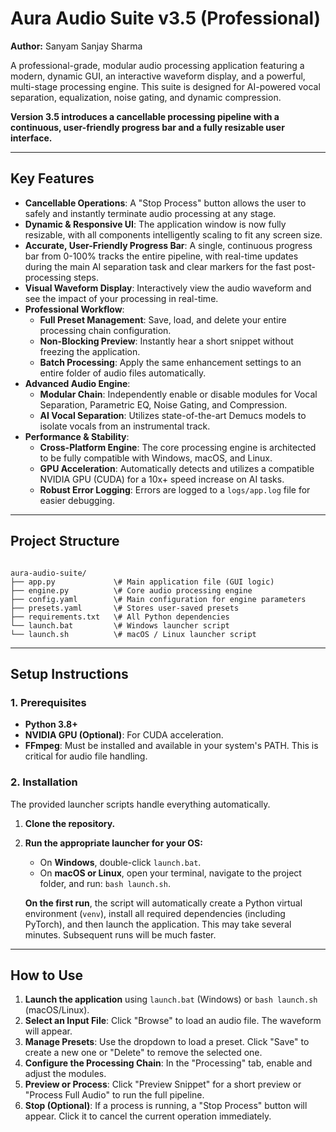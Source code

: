 # Aura Audio Suite v3.5 (Professional)

**Author:** Sanyam Sanjay Sharma

A professional-grade, modular audio processing application featuring a modern, dynamic GUI, an interactive waveform display, and a powerful, multi-stage processing engine. This suite is designed for AI-powered vocal separation, equalization, noise gating, and dynamic compression.

**Version 3.5 introduces a cancellable processing pipeline with a continuous, user-friendly progress bar and a fully resizable user interface.**

---

## Key Features

-   **Cancellable Operations**: A "Stop Process" button allows the user to safely and instantly terminate audio processing at any stage.
-   **Dynamic & Responsive UI**: The application window is now fully resizable, with all components intelligently scaling to fit any screen size.
-   **Accurate, User-Friendly Progress Bar**: A single, continuous progress bar from 0-100% tracks the entire pipeline, with real-time updates during the main AI separation task and clear markers for the fast post-processing steps.
-   **Visual Waveform Display**: Interactively view the audio waveform and see the impact of your processing in real-time.
-   **Professional Workflow**:
    -   **Full Preset Management**: Save, load, and delete your entire processing chain configuration.
    -   **Non-Blocking Preview**: Instantly hear a short snippet without freezing the application.
    -   **Batch Processing**: Apply the same enhancement settings to an entire folder of audio files automatically.
-   **Advanced Audio Engine**:
    -   **Modular Chain**: Independently enable or disable modules for Vocal Separation, Parametric EQ, Noise Gating, and Compression.
    -   **AI Vocal Separation**: Utilizes state-of-the-art Demucs models to isolate vocals from an instrumental track.
-   **Performance & Stability**:
    -   **Cross-Platform Engine**: The core processing engine is architected to be fully compatible with Windows, macOS, and Linux.
    -   **GPU Acceleration**: Automatically detects and utilizes a compatible NVIDIA GPU (CUDA) for a 10x+ speed increase on AI tasks.
    -   **Robust Error Logging**: Errors are logged to a `logs/app.log` file for easier debugging.

---

## Project Structure

```

aura-audio-suite/
├── app.py             \# Main application file (GUI logic)
├── engine.py          \# Core audio processing engine
├── config.yaml        \# Main configuration for engine parameters
├── presets.yaml       \# Stores user-saved presets
├── requirements.txt   \# All Python dependencies
└── launch.bat         \# Windows launcher script
└── launch.sh          \# macOS / Linux launcher script

```

---

## Setup Instructions

### 1. Prerequisites

-   **Python 3.8+**
-   **NVIDIA GPU (Optional)**: For CUDA acceleration.
-   **FFmpeg**: Must be installed and available in your system's PATH. This is critical for audio file handling.

### 2. Installation

The provided launcher scripts handle everything automatically.

1.  **Clone the repository.**
2.  **Run the appropriate launcher for your OS:**
    -   On **Windows**, double-click `launch.bat`.
    -   On **macOS or Linux**, open your terminal, navigate to the project folder, and run: `bash launch.sh`.

    **On the first run**, the script will automatically create a Python virtual environment (`venv`), install all required dependencies (including PyTorch), and then launch the application. This may take several minutes. Subsequent runs will be much faster.

---

## How to Use

1.  **Launch the application** using `launch.bat` (Windows) or `bash launch.sh` (macOS/Linux).
2.  **Select an Input File**: Click "Browse" to load an audio file. The waveform will appear.
3.  **Manage Presets**: Use the dropdown to load a preset. Click "Save" to create a new one or "Delete" to remove the selected one.
4.  **Configure the Processing Chain**: In the "Processing" tab, enable and adjust the modules.
5.  **Preview or Process**: Click "Preview Snippet" for a short preview or "Process Full Audio" to run the full pipeline.
6.  **Stop (Optional)**: If a process is running, a "Stop Process" button will appear. Click it to cancel the current operation immediately.

